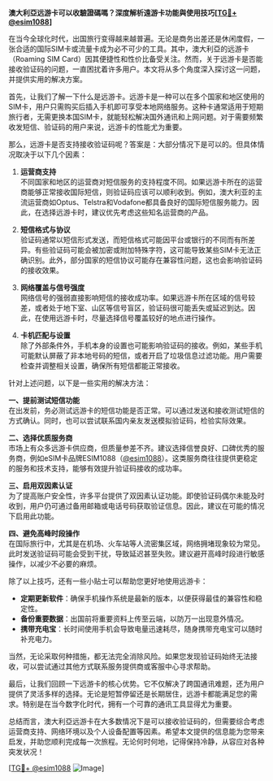 **澳大利亞远游卡可以收驗證碼嗎？深度解析遠游卡功能與使用技巧[[TG💪+ @esim1088](https://t.me/s/esim1088)]**

在当今全球化时代，出国旅行变得越来越普遍。无论是商务出差还是休闲度假，一张合适的国际SIM卡或流量卡成为必不可少的工具。其中，澳大利亞的远游卡（Roaming SIM Card）因其便捷性和性价比备受关注。然而，关于远游卡是否能接收验证码的问题，一直困扰着许多用户。本文将从多个角度深入探讨这一问题，并提供实用的解决方案。

首先，让我们了解一下什么是远游卡。远游卡是一种可以在多个国家和地区使用的SIM卡，用户只需购买后插入手机即可享受本地网络服务。这种卡通常适用于短期旅行者，无需更换本国SIM卡，就能轻松解决国外通讯和上网问题。对于需要频繁收发短信、验证码的用户来说，远游卡的性能尤为重要。

那么，远游卡是否支持接收验证码呢？答案是：大部分情况下是可以的。但具体情况取决于以下几个因素：

1. **运营商支持**  
   不同国家和地区的运营商对短信服务的支持程度不同。如果远游卡所在的运营商能够正常接收国际短信，则验证码应该可以顺利收到。例如，澳大利亚的主流运营商如Optus、Telstra和Vodafone都具备良好的国际短信服务能力。因此，在选择远游卡时，建议优先考虑这些知名运营商的产品。

2. **短信格式与协议**  
   验证码通常以短信形式发送，而短信格式可能因平台或银行的不同而有所差异。有些验证码可能会被加密或附加特殊字符，这可能导致某些SIM卡无法正确识别。此外，部分国家的短信协议可能存在兼容性问题，这也会影响验证码的接收效果。

3. **网络覆盖与信号强度**  
   网络信号的强弱直接影响短信的接收成功率。如果远游卡所在区域的信号较差，或者处于地下室、山区等信号盲区，验证码很可能丢失或延迟到达。因此，在使用远游卡时，尽量选择信号覆盖较好的地点进行操作。

4. **卡机匹配与设置**  
   除了外部条件外，手机本身的设置也可能影响验证码的接收。例如，某些手机可能默认屏蔽了非本地号码的短信，或者开启了垃圾信息过滤功能。用户需要检查并调整相关设置，确保所有短信都能正常接收。

针对上述问题，以下是一些实用的解决方法：

**一、提前测试短信功能**  
在出发前，务必测试远游卡的短信功能是否正常。可以通过发送和接收测试短信的方式确认。同时，也可以尝试联系国内亲友发送模拟验证码，检验实际效果。

**二、选择优质服务商**  
市场上有众多远游卡供应商，但质量参差不齐。建议选择信誉良好、口碑优秀的服务商，例如eSIM卡品牌ESIM1088（[@esim1088](https://t.me/s/esim1088)）。这类服务商往往提供更稳定的服务和技术支持，能够有效提升验证码接收的成功率。

**三、启用双因素认证**  
为了提高账户安全性，许多平台提供了双因素认证功能。即使验证码偶尔未能及时收到，用户仍可通过备用邮箱或电话号码获取验证信息。因此，建议在可能的情况下启用此功能。

**四、避免高峰时段操作**  
在国际旅行中，尤其是在机场、火车站等人流密集区域，网络拥堵现象较为常见。此时发送验证码可能会受到干扰，导致延迟甚至失败。建议避开高峰时段进行敏感操作，以减少不必要的麻烦。

除了以上技巧，还有一些小贴士可以帮助您更好地使用远游卡：

- **定期更新软件**：确保手机操作系统是最新的版本，以便获得最佳的兼容性和稳定性。
- **备份重要数据**：出国前将重要资料上传至云端，以防万一出现意外情况。
- **携带充电宝**：长时间使用手机会导致电量迅速耗尽，随身携带充电宝可以随时补充电力。

当然，无论采取何种措施，都无法完全消除风险。如果您发现验证码始终无法接收，可以尝试通过其他方式联系服务提供商或客服中心寻求帮助。

最后，让我们回顾一下远游卡的核心优势。它不仅解决了跨国通讯难题，还为用户提供了灵活多样的选择。无论是短暂停留还是长期居住，远游卡都能满足您的需求。特别是在当今数字化时代，拥有一个可靠的通讯工具显得尤为重要。

总结而言，澳大利亞远游卡在大多数情况下是可以接收验证码的，但需要综合考虑运营商支持、网络环境以及个人设备配置等因素。希望本文提供的信息能为您带来启发，并助您顺利完成每一次旅程。无论何时何地，记得保持冷静，从容应对各种突发状况！

[[TG💪+ @esim1088](https://t.me/s/esim1088) ![Image](https://i.postimg.cc/4NQfJmqS/Snipaste-2025-05-13-00-14-12.png)]